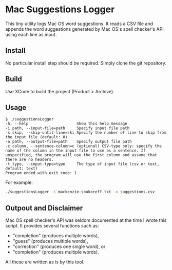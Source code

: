 # Mac Suggestions Logger

This tiny utility logs Mac OS word suggestions. It reads a CSV file and appends the word suggestions generated by Mac OS's spell checker's API using each line as input.


## Install

No particular install step should be required. Simply clone the git repository.


## Build

Use XCode to build the project (Product > Archive).

## Usage

```
$ ./suggestionsLogger
-h, --help                     Show this help message
-i path, --input-file=path     Specify input file path
-s skip, --skip-until-line=ski Specify the number of line to skip from the input file (default: 0)
-o path, --output-file=path    Specify output file path
-c column, --sentence-column=c (optional) CSV-type only: specify the name of the column in the input file to use as a sentence. If unspecified, the program will use the first column and assume that there are no headers.
-t type, --input-type=type     The type of input file (csv or text, default: text)
Program ended with exit code: 1
```

For example:

```sh
./suggestionsLogger -i mackenzie-soukoreff.txt -o suggestions.csv
```

## Outpout and Disclaimer

Mac OS spell checker's API was seldom documented at the time I wrote this script. It provides several functions such as:

- "completion" (produces multiple words),
- "guess" (produces multiple words),
- "correction" (produces one single word), or
- "completion" (produces multiple words).

All these are written as is by this tool.
